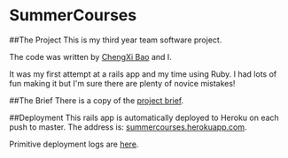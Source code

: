 SummerCourses
=============

##The Project
This is my third year team software project.

The code was written by [ChengXi Bao](https://github.com/happlebao) and I. 

It was my first attempt at a rails app and my time using Ruby. I had lots of fun making it but I'm sure there are plenty of novice mistakes!

##The Brief
There is a copy of the [project brief](https://github.com/jtreanor/SummerCourses/wiki/Project-Brief).

##Deployment
This rails app is automatically deployed to Heroku on each push to master. The address is: [summercourses.herokuapp.com](https://summercourses.herokuapp.com/).

Primitive deployment logs are [here](http://cs1.ucc.ie/~jct1/git_call).
